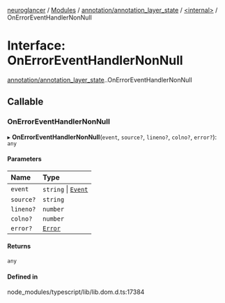 [neuroglancer](../README.md) / [Modules](../modules.md) / [annotation/annotation\_layer\_state](../modules/annotation_annotation_layer_state.md) / [<internal\>](../modules/annotation_annotation_layer_state._internal_.md) / OnErrorEventHandlerNonNull

# Interface: OnErrorEventHandlerNonNull

[annotation/annotation_layer_state](../modules/annotation_annotation_layer_state.md).[<internal>](../modules/annotation_annotation_layer_state._internal_.md).OnErrorEventHandlerNonNull

## Callable

### OnErrorEventHandlerNonNull

▸ **OnErrorEventHandlerNonNull**(`event`, `source?`, `lineno?`, `colno?`, `error?`): `any`

#### Parameters

| Name | Type |
| :------ | :------ |
| `event` | `string` \| [`Event`](../modules/annotation_annotation_layer_state._internal_.md#event) |
| `source?` | `string` |
| `lineno?` | `number` |
| `colno?` | `number` |
| `error?` | [`Error`](../modules/annotation_annotation_layer_state._internal_.md#error) |

#### Returns

`any`

#### Defined in

node_modules/typescript/lib/lib.dom.d.ts:17384
